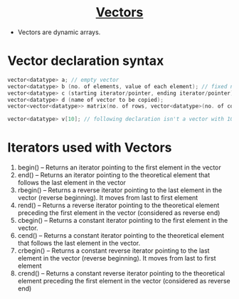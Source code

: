 <h1 align="center"><a href="#"> Vectors </a></h1>

* Vectors are dynamic arrays.

# Vector declaration syntax

```cpp
vector<datatype> a; // empty vector
vector<datatype> b (no. of elements, value of each element); // fixed no. of elements with default value
vector<datatype> c (starting iterator/pointer, ending iterator/pointer); // inserting elements from other data structures
vector<datatype> d (name of vector to be copied);
vector<vector<datatype>> matrix(no. of rows, vector<datatype>(no. of cols, default value)); // declaring a 2D array

vector<datatype> v[10]; // following declaration isn't a vector with 10 elements but an array of size ten having vector elements
```

# Iterators used with Vectors

1. begin() – Returns an iterator pointing to the first element in the vector
2. end() – Returns an iterator pointing to the theoretical element that follows the last element in the vector
3. rbegin() – Returns a reverse iterator pointing to the last element in the vector (reverse beginning). It moves from last to first element
4. rend() – Returns a reverse iterator pointing to the theoretical element preceding the first element in the vector (considered as reverse end)
5. cbegin() – Returns a constant iterator pointing to the first element in the vector.
6. cend() – Returns a constant iterator pointing to the theoretical element that follows the last element in the vector.
7. crbegin() – Returns a constant reverse iterator pointing to the last element in the vector (reverse beginning). It moves from last to first element
8. crend() – Returns a constant reverse iterator pointing to the theoretical element preceding the first element in the vector (considered as reverse end)

